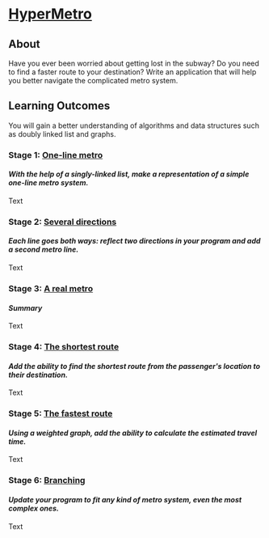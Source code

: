 # [HyperMetro](https://hyperskill.org/projects/120)

## About

Have you ever been worried about getting lost in the subway? Do you need to
find a faster route to your destination? Write an application that will help
you better navigate the complicated metro system.

## Learning Outcomes

You will gain a better understanding of algorithms and data structures such
as doubly linked list and graphs.

### Stage 1: [One-line metro](https://hyperskill.org/projects/120/stages/648/implement)

#### _With the help of a singly-linked list, make a representation of a simple one-line metro system._

Text

### Stage 2: [Several directions](https://hyperskill.org/projects/120/stages/649/implement)

#### _Each line goes both ways: reflect two directions in your program and add a second metro line._

Text

### Stage 3: [A real metro](https://hyperskill.org/projects/120/stages/650/implement)

#### _Summary_

Text

### Stage 4: [The shortest route](https://hyperskill.org/projects/120/stages/651/implement)

#### _Add the ability to find the shortest route from the passenger's location to their destination._

Text

### Stage 5: [The fastest route](https://hyperskill.org/projects/120/stages/652/implement)

#### _Using a weighted graph, add the ability to calculate the estimated travel time._

Text

### Stage 6: [Branching](https://hyperskill.org/projects/120/stages/653/implement)

#### _Update your program to fit any kind of metro system, even the most complex ones._

Text
